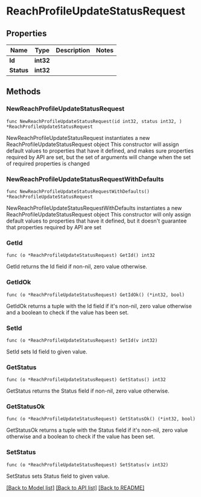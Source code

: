 # ReachProfileUpdateStatusRequest

## Properties

Name | Type | Description | Notes
------------ | ------------- | ------------- | -------------
**Id** | **int32** |  | 
**Status** | **int32** |  | 

## Methods

### NewReachProfileUpdateStatusRequest

`func NewReachProfileUpdateStatusRequest(id int32, status int32, ) *ReachProfileUpdateStatusRequest`

NewReachProfileUpdateStatusRequest instantiates a new ReachProfileUpdateStatusRequest object
This constructor will assign default values to properties that have it defined,
and makes sure properties required by API are set, but the set of arguments
will change when the set of required properties is changed

### NewReachProfileUpdateStatusRequestWithDefaults

`func NewReachProfileUpdateStatusRequestWithDefaults() *ReachProfileUpdateStatusRequest`

NewReachProfileUpdateStatusRequestWithDefaults instantiates a new ReachProfileUpdateStatusRequest object
This constructor will only assign default values to properties that have it defined,
but it doesn't guarantee that properties required by API are set

### GetId

`func (o *ReachProfileUpdateStatusRequest) GetId() int32`

GetId returns the Id field if non-nil, zero value otherwise.

### GetIdOk

`func (o *ReachProfileUpdateStatusRequest) GetIdOk() (*int32, bool)`

GetIdOk returns a tuple with the Id field if it's non-nil, zero value otherwise
and a boolean to check if the value has been set.

### SetId

`func (o *ReachProfileUpdateStatusRequest) SetId(v int32)`

SetId sets Id field to given value.


### GetStatus

`func (o *ReachProfileUpdateStatusRequest) GetStatus() int32`

GetStatus returns the Status field if non-nil, zero value otherwise.

### GetStatusOk

`func (o *ReachProfileUpdateStatusRequest) GetStatusOk() (*int32, bool)`

GetStatusOk returns a tuple with the Status field if it's non-nil, zero value otherwise
and a boolean to check if the value has been set.

### SetStatus

`func (o *ReachProfileUpdateStatusRequest) SetStatus(v int32)`

SetStatus sets Status field to given value.



[[Back to Model list]](../README.md#documentation-for-models) [[Back to API list]](../README.md#documentation-for-api-endpoints) [[Back to README]](../README.md)


